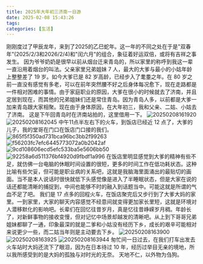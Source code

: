 ```yaml
---
title: 2025年大年初三济南一日游
date: 2025-02-08 15:43:26
tags: 
categories: [生活]
---
```

刚刚度过了甲辰龙年，来到了2025的乙巳蛇年。这一年的不同之处在于是"双春年"(2025/2/3和2026/2/4)和"闰六月"的组合，象征着好运双倍，或将有吉祥之事发生。
因为爷爷奶奶是很早以前从烟台迁来青岛的，所以家里的称呼到我这一辈一直沿用着烟台的叫法。父亲家里兄弟姐妹 7 人，最大的大爹与最小的小姑年龄上整整差了 19 岁。如今大爹已是 82 岁高龄，已经步入了耄耋之年。在 80 岁之前一直没有感觉有多老，可以在前年突然腰不好之后身体每况愈下，现在走路都是一件相对困难的事情。由于家庭职业的原因，大爹在很小的时候就去了济南，并且定居到现在，而其他的兄弟姐妹们还是常住青岛。因为青岛人多，以前都是大爹一加来青岛跟大家相聚。现在由于身体原因，在大年初三，我和父亲、二姑、小姑去了济南。
这是下午回青岛时在济南站拍的，这里借用一下。
![20250208161920](https://raw.githubusercontent.com/shenguosai/MyPic/img/img/20250208161920.png)
![20250208162045](https://raw.githubusercontent.com/shenguosai/MyPic/img/img/20250208162045.png)
中午11点半左右下的火车，到饭店已经近 12 点了，大爹的儿子，我的堂哥在门口在饭店门口接的我们。
![865f5f350ad731bca96bc3bb2f99263](https://raw.githubusercontent.com/shenguosai/MyPic/img/img/865f5f350ad731bca96bc3bb2f99263.jpg)
![f56203fc7efc6445773072a0b2042af](https://raw.githubusercontent.com/shenguosai/MyPic/img/img/f56203fc7efc6445773072a0b2042af.jpg)
![9cd108606ecd5efc533ba5e5606bb50](https://raw.githubusercontent.com/shenguosai/MyPic/img/img/9cd108606ecd5efc533ba5e5606bb50.jpg)
![92258a6d511376bf4920d9fbdf1a996](https://raw.githubusercontent.com/shenguosai/MyPic/img/img/92258a6d511376bf4920d9fbdf1a996.jpg)
在饭店里明显感觉到大爹的精神有些不足，就仿佛一台电脑的休眠时间设置的很短，更多的时间工作在低功耗状态。这种比喻有些欠妥，但可能是职业病的关系吧，这就是我脑海里面涌出的最贴切的画面。当不是本人说话时很快就低下头感觉像是进入了半睡眠状态，但是大家在说的话还都能清晰的捕捉到，中间也能够不时的融入到话题当中。可能这就是所谓的气血不足了吧。
我们是 17 点多的回程火车，在饭店聚完后又步行到了大爹大妈的家里。一到家里，大家的聊天内容感觉不经意间就变得更加家长里短，这就是环境对人潜移默化的影响吧。长辈们在回忆往昔岁月，真是忆往昔峥嵘岁月稠。年龄长了，对新鲜事物的接收变慢，但对记忆中场景却越发的清晰吧。从上到下哥哥兄弟姐妹都聊了一通，印象最深的就是二爹和小姑没有经历下乡，成长的艰辛可能相对来说更少一些，而二姑当年则是主动要去下乡。
![20250208163900](https://raw.githubusercontent.com/shenguosai/MyPic/img/img/20250208163900.png)
![20250208163925](https://raw.githubusercontent.com/shenguosai/MyPic/img/img/20250208163925.png)
![20250208163944](https://raw.githubusercontent.com/shenguosai/MyPic/img/img/20250208163944.png)
匆忙间一日过去，在我们打车出发去火车站时大妈还流下了眼泪，因为在日本待过 10 年，经历过举目无亲的境地，所以我所感受到的是大妈的孤独与对时光的无奈。
天地不仁，以外物为刍狗。